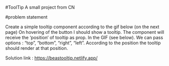 #ToolTip
A small project from CN

#problem statement

Create a simple tooltip component according to the gif below (on the next page)
On hovering of the button I should show a tooltip.
The component will receive the ‘position‘ of tooltip as prop. In the GIF (see below). We can pass options : “top”, “bottom”, “right”, “left”.
According to the position the tooltip should render at that position.


Solution link : https://beastooltip.netlify.app/
